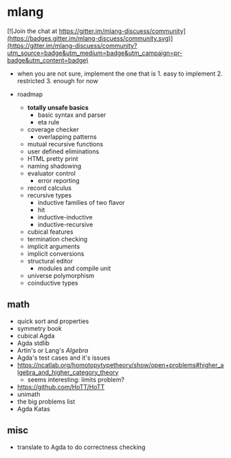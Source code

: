 
# mlang

[![Join the chat at https://gitter.im/mlang-discuess/community](https://badges.gitter.im/mlang-discuess/community.svg)](https://gitter.im/mlang-discuess/community?utm_source=badge&utm_medium=badge&utm_campaign=pr-badge&utm_content=badge)


* when you are not sure, implement the one that is 1. easy to implement 2. restricted 3. enough for now

* roadmap
    * **totally unsafe basics**
        * basic syntax and parser
        * eta rule
    * coverage checker
        * overlapping patterns
    * mutual recursive functions
    * user defined eliminations
    * HTML pretty print
    * naming shadowing
    * evaluator control
        * error reporting
    * record calculus
    * recursive types
        * inductive families of two flavor
        * hit
        * inductive-inductive
        * inductive-recursive
    * cubical features
    * termination checking
    * implicit arguments
    * implicit conversions
    * structural editor
        * modules and compile unit
    * universe polymorphism
    * coinductive types
    


## math

* quick sort and properties
* symmetry book
* cubical Agda
* Agda stdlib
* Artin's or Lang's *Algebra*
* Agda's test cases and it's issues
* https://ncatlab.org/homotopytypetheory/show/open+problems#higher_algebra_and_higher_category_theory
    * seems interesting: limits problem?
* https://github.com/HoTT/HoTT
* unimath
* the big problems list
* Agda Katas


## misc

* translate to Agda to do correctness checking
